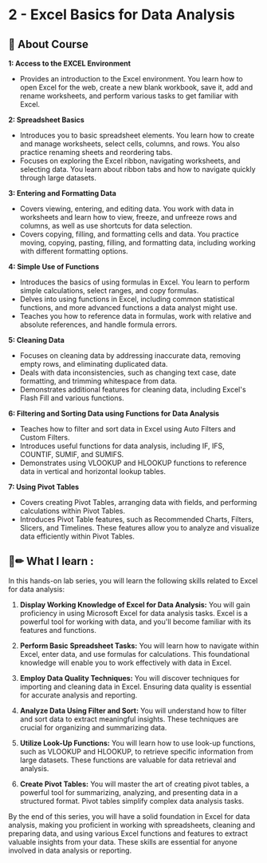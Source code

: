 
# 2 - Excel Basics for Data Analysis

## 📍 About Course

**1: Access to the EXCEL Environment**
- Provides an introduction to the Excel environment. You learn how to open Excel for the web, create a new blank workbook, save it, add and rename worksheets, and perform various tasks to get familiar with Excel.

**2: Spreadsheet Basics**
- Introduces you to basic spreadsheet elements. You learn how to create and manage worksheets, select cells, columns, and rows. You also practice renaming sheets and reordering tabs.
- Focuses on exploring the Excel ribbon, navigating worksheets, and selecting data. You learn about ribbon tabs and how to navigate quickly through large datasets.

**3: Entering and Formatting Data**
- Covers viewing, entering, and editing data. You work with data in worksheets and learn how to view, freeze, and unfreeze rows and columns, as well as use shortcuts for data selection.
- Covers copying, filling, and formatting cells and data. You practice moving, copying, pasting, filling, and formatting data, including working with different formatting options.

**4: Simple Use of Functions**
- Introduces the basics of using formulas in Excel. You learn to perform simple calculations, select ranges, and copy formulas.
- Delves into using functions in Excel, including common statistical functions, and more advanced functions a data analyst might use.
- Teaches you how to reference data in formulas, work with relative and absolute references, and handle formula errors.

**5: Cleaning Data**
- Focuses on cleaning data by addressing inaccurate data, removing empty rows, and eliminating duplicated data.
- Deals with data inconsistencies, such as changing text case, date formatting, and trimming whitespace from data.
- Demonstrates additional features for cleaning data, including Excel's Flash Fill and various functions.

**6: Filtering and Sorting Data using Functions for Data Analysis**
- Teaches how to filter and sort data in Excel using Auto Filters and Custom Filters.
- Introduces useful functions for data analysis, including IF, IFS, COUNTIF, SUMIF, and SUMIFS.
- Demonstrates using VLOOKUP and HLOOKUP functions to reference data in vertical and horizontal lookup tables.

**7: Using Pivot Tables**
- Covers creating Pivot Tables, arranging data with fields, and performing calculations within Pivot Tables.
- Introduces Pivot Table features, such as Recommended Charts, Filters, Slicers, and Timelines. These features allow you to analyze and visualize data efficiently within Pivot Tables.

## 📙✏ What I learn : 

In this hands-on lab series, you will learn the following skills related to Excel for data analysis:

1. **Display Working Knowledge of Excel for Data Analysis:** You will gain proficiency in using Microsoft Excel for data analysis tasks. Excel is a powerful tool for working with data, and you'll become familiar with its features and functions.

2. **Perform Basic Spreadsheet Tasks:** You will learn how to navigate within Excel, enter data, and use formulas for calculations. This foundational knowledge will enable you to work effectively with data in Excel.

3. **Employ Data Quality Techniques:** You will discover techniques for importing and cleaning data in Excel. Ensuring data quality is essential for accurate analysis and reporting.

4. **Analyze Data Using Filter and Sort:** You will understand how to filter and sort data to extract meaningful insights. These techniques are crucial for organizing and summarizing data.

5. **Utilize Look-Up Functions:** You will learn how to use look-up functions, such as VLOOKUP and HLOOKUP, to retrieve specific information from large datasets. These functions are valuable for data retrieval and analysis.

6. **Create Pivot Tables:** You will master the art of creating pivot tables, a powerful tool for summarizing, analyzing, and presenting data in a structured format. Pivot tables simplify complex data analysis tasks.

By the end of this series, you will have a solid foundation in Excel for data analysis, making you proficient in working with spreadsheets, cleaning and preparing data, and using various Excel functions and features to extract valuable insights from your data. These skills are essential for anyone involved in data analysis or reporting.
